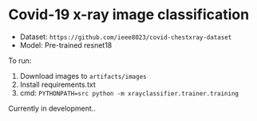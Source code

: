 # Covid-19 x-ray image classification

- Dataset: `https://github.com/ieee8023/covid-chestxray-dataset`
- Model: Pre-trained resnet18

To run:
1. Download images to `artifacts/images`
2. Install requirements.txt
3. cmd: `PYTHONPATH=src python -m xrayclassifier.trainer.training`

Currently in development..